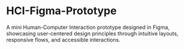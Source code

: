 # HCI-Figma-Prototype
A mini Human-Computer Interaction prototype designed in Figma, showcasing user-centered design principles through intuitive layouts, responsive flows, and accessible interactions.
